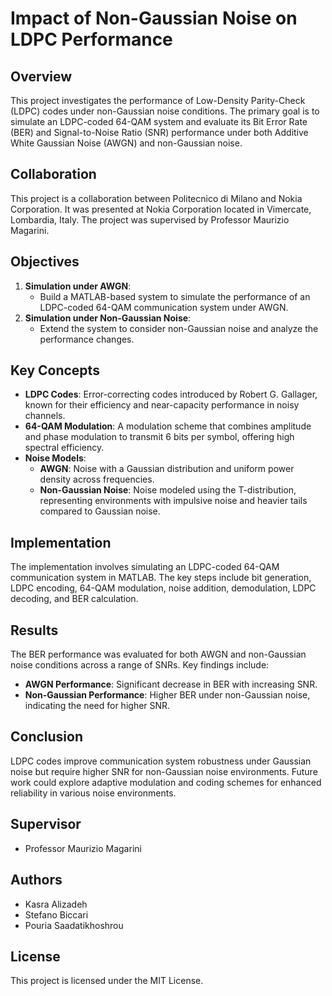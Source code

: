 # Impact of Non-Gaussian Noise on LDPC Performance

## Overview

This project investigates the performance of Low-Density Parity-Check (LDPC) codes under non-Gaussian noise conditions. The primary goal is to simulate an LDPC-coded 64-QAM system and evaluate its Bit Error Rate (BER) and Signal-to-Noise Ratio (SNR) performance under both Additive White Gaussian Noise (AWGN) and non-Gaussian noise.

## Collaboration

This project is a collaboration between Politecnico di Milano and Nokia Corporation. It was presented at Nokia Corporation located in Vimercate, Lombardia, Italy. The project was supervised by Professor Maurizio Magarini.

## Objectives

1. **Simulation under AWGN**:
    - Build a MATLAB-based system to simulate the performance of an LDPC-coded 64-QAM communication system under AWGN.
2. **Simulation under Non-Gaussian Noise**:
    - Extend the system to consider non-Gaussian noise and analyze the performance changes.

## Key Concepts

- **LDPC Codes**: Error-correcting codes introduced by Robert G. Gallager, known for their efficiency and near-capacity performance in noisy channels.
- **64-QAM Modulation**: A modulation scheme that combines amplitude and phase modulation to transmit 6 bits per symbol, offering high spectral efficiency.
- **Noise Models**:
    - **AWGN**: Noise with a Gaussian distribution and uniform power density across frequencies.
    - **Non-Gaussian Noise**: Noise modeled using the T-distribution, representing environments with impulsive noise and heavier tails compared to Gaussian noise.

## Implementation

The implementation involves simulating an LDPC-coded 64-QAM communication system in MATLAB. The key steps include bit generation, LDPC encoding, 64-QAM modulation, noise addition, demodulation, LDPC decoding, and BER calculation.

## Results

The BER performance was evaluated for both AWGN and non-Gaussian noise conditions across a range of SNRs. Key findings include:
- **AWGN Performance**: Significant decrease in BER with increasing SNR.
- **Non-Gaussian Performance**: Higher BER under non-Gaussian noise, indicating the need for higher SNR.

## Conclusion

LDPC codes improve communication system robustness under Gaussian noise but require higher SNR for non-Gaussian noise environments. Future work could explore adaptive modulation and coding schemes for enhanced reliability in various noise environments.

## Supervisor

- Professor Maurizio Magarini

## Authors
- Kasra Alizadeh
- Stefano Biccari
- Pouria Saadatikhoshrou


## License

This project is licensed under the MIT License.


